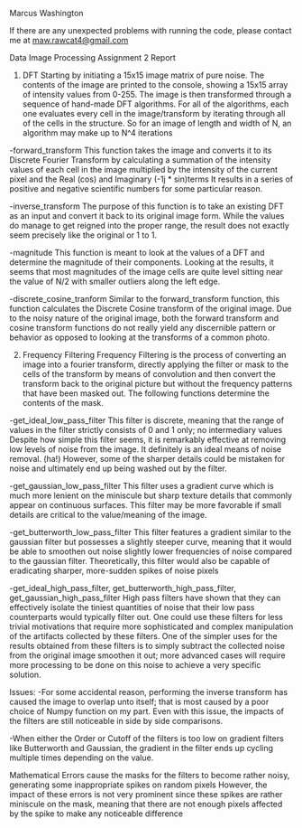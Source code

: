 Marcus Washington

If there are any unexpected problems with running the code, please contact me at maw.rawcat4@gmail.com

Data Image Processing Assignment 2 Report

1. DFT
Starting by initiating a 15x15 image matrix of pure noise. The contents of the image are printed to the console, showing
a 15x15 array of intensity values from 0-255. The image is then transformed through a sequence of hand-made DFT algorithms.
For all of the algorithms, each one evaluates every cell in the image/transform by iterating through all of the cells in
the structure. So for an image of length and width of N, an algorithm may make up to N^4 iterations

-forward_transform
This function takes the image and converts it to its Discrete Fourier Transform by calculating a summation of the intensity
values of each cell in the image multiplied by the intensity of the current pixel and the Real (cos) and Imaginary (-1j * sin)terms
It results in a series of positive and negative scientific numbers for some particular reason.

-inverse_transform
The purpose of this function is to take an existing DFT as an input and convert it back to its original image form.
While the values do manage to get reigned into the proper range, the result does not exactly seem precisely like the original or 1 to 1.

-magnitude
This function is meant to look at the values of a DFT and determine the magnitude of their components. Looking at the results,
it seems that most magnitudes of the image cells are quite level sitting near the value of N/2 with smaller outliers along the left edge.

-discrete_cosine_tranform
Similar to the forward_transform function, this function calculates the Discrete Cosine transform of the original image.
Due to the noisy nature of the original image, both the forward transform and cosine transform functions
do not really yield any discernible pattern or behavior as opposed to looking at the transforms of a common photo.


2. Frequency Filtering
Frequency Filtering is the process of converting an image into a fourier transform, directly applying the filter or mask
to the cells of the transform by means of convolution and then convert the transform back to the original picture but
without the frequency patterns that have been masked out. The following functions determine the contents of the mask.

-get_ideal_low_pass_filter
This filter is discrete, meaning that the range of values in the filter strictly consists of 0 and 1 only; no intermediary values
Despite how simple this filter seems, it is remarkably effective at removing low levels of noise from the image.
It definitely is an ideal means of noise removal. (ha!)
However, some of the sharper details could be mistaken for noise and ultimately end up being washed out by the filter.

-get_gaussian_low_pass_filter
This filter uses a gradient curve which is much more lenient on the miniscule but sharp texture details that commonly appear on
continuous surfaces. This filter may be more favorable if small details are critical to the value/meaning of the image.

-get_butterworth_low_pass_filter
This filter features a gradient similar to the gaussian filter but possesses a slightly steeper curve, meaning that it would be able
to smoothen out noise slightly lower frequencies of noise compared to the gaussian filter. Theoretically, this filter would also be capable of
eradicating sharper, more-sudden spikes of noise pixels

-get_ideal_high_pass_filter, get_butterworth_high_pass_filter, get_gaussian_high_pass_filter
High pass filters have shown that they can effectively isolate the tiniest quantities of noise that their low pass counterparts would typically filter out.
One could use these filters for less trivial motivations that require more sophisticated and complex manipulation of the artifacts collected by these filters.
One of the simpler uses for the results obtained from these filters is to simply subtract the collected noise from the original image smoothen it out;
more advanced cases will require more processing to be done on this noise to achieve a very specific solution.


Issues:
-For some accidental reason, performing the inverse transform has caused the image to overlap unto itself;
that is most caused by a poor choice of Numpy function on my part.
Even with this issue, the impacts of the filters are still noticeable in side by side comparisons.

-When either the Order or Cutoff of the filters is too low on gradient filters like Butterworth and Gaussian,
the gradient in the filter ends up cycling multiple times depending on the value.

Mathematical Errors cause the masks for the filters to become rather noisy, generating some inappropriate spikes on random pixels
However, the impact of these errors is not very prominent since these spikes are rather miniscule on the mask,
meaning that there are not enough pixels affected by the spike to make any noticeable difference


